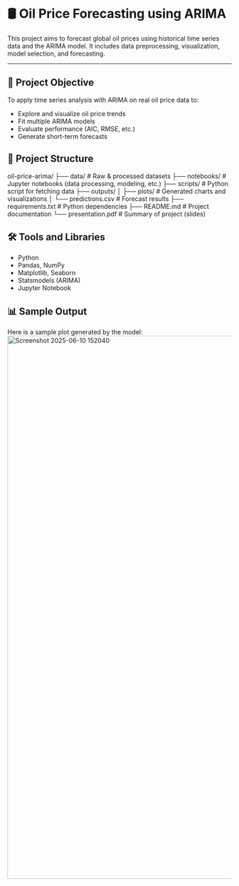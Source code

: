 # 🛢️ Oil Price Forecasting using ARIMA

This project aims to forecast global oil prices using historical time series data and the ARIMA model. It includes data preprocessing, visualization, model selection, and forecasting.

---

## 📌 Project Objective

To apply time series analysis with ARIMA on real oil price data to:

- Explore and visualize oil price trends
- Fit multiple ARIMA models
- Evaluate performance (AIC, RMSE, etc.)
- Generate short-term forecasts

## 📁 Project Structure
oil-price-arima/
├── data/ # Raw & processed datasets
├── notebooks/ # Jupyter notebooks (data processing, modeling, etc.)
├── scripts/ # Python script for fetching data
├── outputs/
│ ├── plots/ # Generated charts and visualizations
│ └── predictions.csv # Forecast results
├── requirements.txt # Python dependencies
├── README.md # Project documentation
└── presentation.pdf # Summary of project (slides)

## 🛠️ Tools and Libraries

- Python 
- Pandas, NumPy
- Matplotlib, Seaborn
- Statsmodels (ARIMA)
- Jupyter Notebook

## 📊 Sample Output

Here is a sample plot generated by the model:  
<img width="2307" height="1219" alt="Screenshot 2025-06-10 152040" src="https://github.com/user-attachments/assets/cee9d5e4-25c2-47d7-8c8a-7d3188920f88" />

